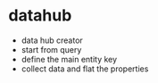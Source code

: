 # datahub
-  data hub creator
- start from query
- define the main entity key 
- collect data and flat the properties
